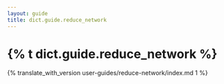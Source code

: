 ```yaml
---
layout: guide
title: dict.guide.reduce_network
---
```


# {% t dict.guide.reduce_network %}

{% translate_with_version user-guides/reduce-network/index.md 1 %}

